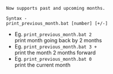 ```Now supports past and upcoming months.``` 

```Syntax - ```<br>
```print_previous_month.bat [number] [+/-]```
- Eg. `print_previous_month.bat 2` <br>print month going back by 2 months
- Eg. `print_previous_month.bat 3 +` <br> print the month 2 months forward
- Eg. `print_previous_month.bat 0` <br> print the current month
